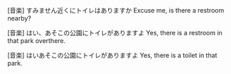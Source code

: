 [音楽]
すみません近くにトイレはありますか
Excuse me, is there a restroom nearby?

[音楽]
はい、あそこの公園にトイレがありますよ
Yes, there is a restroom in that park overthere.

[音楽]
はいあそこの公園にトイレがありますよ
Yes, there is a toilet in that park.